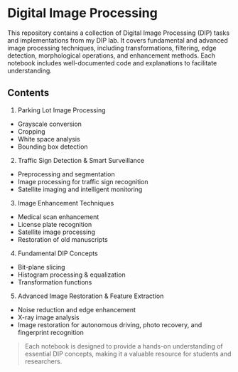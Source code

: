 

# **Digital Image Processing**
This repository contains a collection of Digital Image Processing (DIP) tasks and implementations from my DIP lab. It covers fundamental and advanced image processing techniques, including transformations, filtering, edge detection, morphological operations, and enhancement methods. Each notebook includes well-documented code and explanations to facilitate understanding.

## **Contents**
1. Parking Lot Image Processing
 * Grayscale conversion
 * Cropping
 * White space analysis
 * Bounding box detection
2. Traffic Sign Detection & Smart Surveillance
 * Preprocessing and segmentation
 * Image processing for traffic sign recognition
 * Satellite imaging and intelligent monitoring
3. Image Enhancement Techniques
 * Medical scan enhancement
 * License plate recognition
 * Satellite image processing
 * Restoration of old manuscripts
4. Fundamental DIP Concepts
 * Bit-plane slicing
 * Histogram processing & equalization
 * Transformation functions
5. Advanced Image Restoration & Feature Extraction
 * Noise reduction and edge enhancement
 * X-ray image analysis
 * Image restoration for autonomous driving, photo recovery, and fingerprint recognition
> Each notebook is designed to provide a hands-on understanding of essential DIP concepts, making it a valuable resource for students and researchers.

